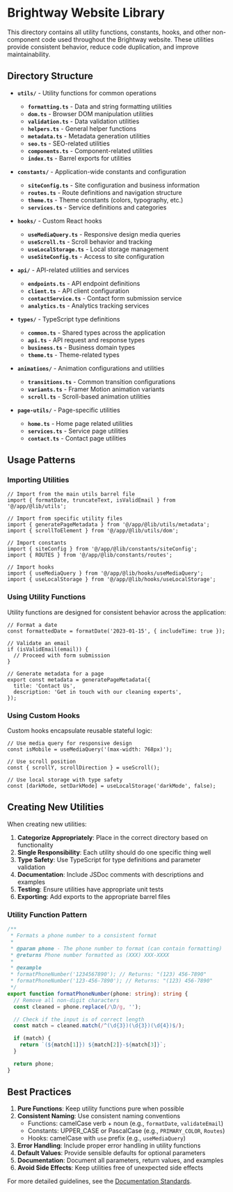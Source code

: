 # Brightway Website Library

This directory contains all utility functions, constants, hooks, and other non-component code used throughout the Brightway website. These utilities provide consistent behavior, reduce code duplication, and improve maintainability.

## Directory Structure

- **`utils/`** - Utility functions for common operations

  - **`formatting.ts`** - Data and string formatting utilities
  - **`dom.ts`** - Browser DOM manipulation utilities
  - **`validation.ts`** - Data validation utilities
  - **`helpers.ts`** - General helper functions
  - **`metadata.ts`** - Metadata generation utilities
  - **`seo.ts`** - SEO-related utilities
  - **`components.ts`** - Component-related utilities
  - **`index.ts`** - Barrel exports for utilities

- **`constants/`** - Application-wide constants and configuration

  - **`siteConfig.ts`** - Site configuration and business information
  - **`routes.ts`** - Route definitions and navigation structure
  - **`theme.ts`** - Theme constants (colors, typography, etc.)
  - **`services.ts`** - Service definitions and categories

- **`hooks/`** - Custom React hooks

  - **`useMediaQuery.ts`** - Responsive design media queries
  - **`useScroll.ts`** - Scroll behavior and tracking
  - **`useLocalStorage.ts`** - Local storage management
  - **`useSiteConfig.ts`** - Access to site configuration

- **`api/`** - API-related utilities and services

  - **`endpoints.ts`** - API endpoint definitions
  - **`client.ts`** - API client configuration
  - **`contactService.ts`** - Contact form submission service
  - **`analytics.ts`** - Analytics tracking services

- **`types/`** - TypeScript type definitions

  - **`common.ts`** - Shared types across the application
  - **`api.ts`** - API request and response types
  - **`business.ts`** - Business domain types
  - **`theme.ts`** - Theme-related types

- **`animations/`** - Animation configurations and utilities

  - **`transitions.ts`** - Common transition configurations
  - **`variants.ts`** - Framer Motion animation variants
  - **`scroll.ts`** - Scroll-based animation utilities

- **`page-utils/`** - Page-specific utilities
  - **`home.ts`** - Home page related utilities
  - **`services.ts`** - Service page utilities
  - **`contact.ts`** - Contact page utilities

## Usage Patterns

### Importing Utilities

```tsx
// Import from the main utils barrel file
import { formatDate, truncateText, isValidEmail } from '@/app/@lib/utils';

// Import from specific utility files
import { generatePageMetadata } from '@/app/@lib/utils/metadata';
import { scrollToElement } from '@/app/@lib/utils/dom';

// Import constants
import { siteConfig } from '@/app/@lib/constants/siteConfig';
import { ROUTES } from '@/app/@lib/constants/routes';

// Import hooks
import { useMediaQuery } from '@/app/@lib/hooks/useMediaQuery';
import { useLocalStorage } from '@/app/@lib/hooks/useLocalStorage';
```

### Using Utility Functions

Utility functions are designed for consistent behavior across the application:

```tsx
// Format a date
const formattedDate = formatDate('2023-01-15', { includeTime: true });

// Validate an email
if (isValidEmail(email)) {
  // Proceed with form submission
}

// Generate metadata for a page
export const metadata = generatePageMetadata({
  title: 'Contact Us',
  description: 'Get in touch with our cleaning experts',
});
```

### Using Custom Hooks

Custom hooks encapsulate reusable stateful logic:

```tsx
// Use media query for responsive design
const isMobile = useMediaQuery('(max-width: 768px)');

// Use scroll position
const { scrollY, scrollDirection } = useScroll();

// Use local storage with type safety
const [darkMode, setDarkMode] = useLocalStorage('darkMode', false);
```

## Creating New Utilities

When creating new utilities:

1. **Categorize Appropriately**: Place in the correct directory based on functionality
2. **Single Responsibility**: Each utility should do one specific thing well
3. **Type Safety**: Use TypeScript for type definitions and parameter validation
4. **Documentation**: Include JSDoc comments with descriptions and examples
5. **Testing**: Ensure utilities have appropriate unit tests
6. **Exporting**: Add exports to the appropriate barrel files

### Utility Function Pattern

```typescript
/**
 * Formats a phone number to a consistent format
 *
 * @param phone - The phone number to format (can contain formatting)
 * @returns Phone number formatted as (XXX) XXX-XXXX
 *
 * @example
 * formatPhoneNumber('1234567890'); // Returns: "(123) 456-7890"
 * formatPhoneNumber('123-456-7890'); // Returns: "(123) 456-7890"
 */
export function formatPhoneNumber(phone: string): string {
  // Remove all non-digit characters
  const cleaned = phone.replace(/\D/g, '');

  // Check if the input is of correct length
  const match = cleaned.match(/^(\d{3})(\d{3})(\d{4})$/);

  if (match) {
    return `(${match[1]}) ${match[2]}-${match[3]}`;
  }

  return phone;
}
```

## Best Practices

1. **Pure Functions**: Keep utility functions pure when possible
2. **Consistent Naming**: Use consistent naming conventions
   - Functions: camelCase verb + noun (e.g., `formatDate`, `validateEmail`)
   - Constants: UPPER_CASE or PascalCase (e.g., `PRIMARY_COLOR`, `Routes`)
   - Hooks: camelCase with `use` prefix (e.g., `useMediaQuery`)
3. **Error Handling**: Include proper error handling in utility functions
4. **Default Values**: Provide sensible defaults for optional parameters
5. **Documentation**: Document all parameters, return values, and examples
6. **Avoid Side Effects**: Keep utilities free of unexpected side effects

For more detailed guidelines, see the [Documentation Standards](../../docs/documentation-standards.md).
